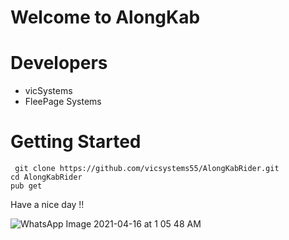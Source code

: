 # Welcome to AlongKab

# Developers
<ul>
    <li> vicSystems</li>
    <li> FleePage Systems
</ul>

# Getting Started

``` git clone https://github.com/vicsystems55/AlongKabRider.git``` <br>
``` cd AlongKabRider ``` <br>
``` pub get ``` <br>

<p>
Have a nice day !!
</p>

![WhatsApp Image 2021-04-16 at 1 05 48 AM](https://user-images.githubusercontent.com/46149752/115373665-f0a28280-a180-11eb-910f-1ef02aa3c670.jpeg)

